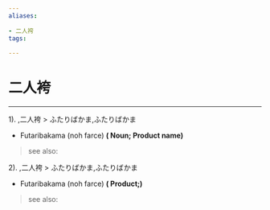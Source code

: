 ```yaml
---
aliases:
    
- 二人袴
tags:
    
---
```


# 二人袴
---
1).
,二人袴 > ふたりばかま,ふたりばかま

- Futaribakama (noh farce)
**( Noun; Product name)**
> see also: 
            
2).
,二人袴 > ふたりばかま,ふたりばかま

- Futaribakama (noh farce)
**( Product;)**
> see also: 
            